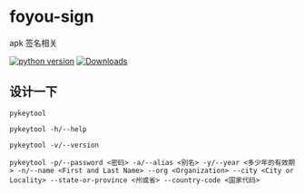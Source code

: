 # foyou-sign

apk 签名相关

[![python version](https://img.shields.io/pypi/pyversions/foyou-sign)](https://pypi.org/project/foyou-sign/)  [![Downloads](https://static.pepy.tech/personalized-badge/foyou-sign?period=total&units=international_system&left_color=black&right_color=orange&left_text=Downloads)](https://pepy.tech/project/foyou-sign)

## 设计一下

```shell
pykeytool

pykeytool -h/--help

pykeytool -v/--version

pykeytool -p/--password <密码> -a/--alias <别名> -y/--year <多少年的有效期> -n/--name <First and Last Name> --org <Organization> --city <City or Locality> --state-or-province <州或省> --country-code <国家代码>
```